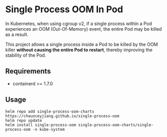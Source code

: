 # Single Process OOM In Pod

In Kubernetes, when using cgroup v2, if a single process within a Pod experiences an OOM (Out-Of-Memory) event, the entire Pod may be killed as a result.

This project allows a single process inside a Pod to be killed by the OOM killer **without causing the entire Pod to restart**, thereby improving the stability of the Pod.


## Requirements
- containerd >= 1.7.0


## Usage

``` shell
helm repo add single-process-oom-charts https://chaunceyjiang.github.io/single-process-oom
helm repo update
helm install single-process-oom single-process-oom-charts/single-process-oom -n kube-system
```
